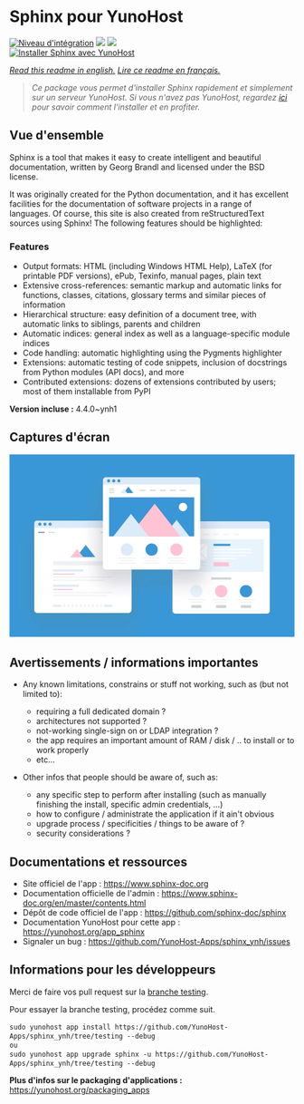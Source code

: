 # Sphinx pour YunoHost

[![Niveau d'intégration](https://dash.yunohost.org/integration/sphinx.svg)](https://dash.yunohost.org/appci/app/sphinx) ![](https://ci-apps.yunohost.org/ci/badges/sphinx.status.svg) ![](https://ci-apps.yunohost.org/ci/badges/sphinx.maintain.svg)  
[![Installer Sphinx avec YunoHost](https://install-app.yunohost.org/install-with-yunohost.svg)](https://install-app.yunohost.org/?app=sphinx)

*[Read this readme in english.](./README.md)*
*[Lire ce readme en français.](./README_fr.md)*

> *Ce package vous permet d'installer Sphinx rapidement et simplement sur un serveur YunoHost.
Si vous n'avez pas YunoHost, regardez [ici](https://yunohost.org/#/install) pour savoir comment l'installer et en profiter.*

## Vue d'ensemble

Sphinx is a tool that makes it easy to create intelligent and beautiful documentation, written by Georg Brandl and licensed under the BSD license.

It was originally created for the Python documentation, and it has excellent facilities for the documentation of software projects in a range of languages. Of course, this site is also created from reStructuredText sources using Sphinx! The following features should be highlighted:

### Features

- Output formats: HTML (including Windows HTML Help), LaTeX (for printable PDF versions), ePub, Texinfo, manual pages, plain text
- Extensive cross-references: semantic markup and automatic links for functions, classes, citations, glossary terms and similar pieces of information
- Hierarchical structure: easy definition of a document tree, with automatic links to siblings, parents and children
- Automatic indices: general index as well as a language-specific module indices
- Code handling: automatic highlighting using the Pygments highlighter
- Extensions: automatic testing of code snippets, inclusion of docstrings from Python modules (API docs), and more
- Contributed extensions: dozens of extensions contributed by users; most of them installable from PyPI


**Version incluse :** 4.4.0~ynh1



## Captures d'écran

![](./doc/screenshots/example.jpg)

## Avertissements / informations importantes

* Any known limitations, constrains or stuff not working, such as (but not limited to):
    * requiring a full dedicated domain ?
    * architectures not supported ?
    * not-working single-sign on or LDAP integration ?
    * the app requires an important amount of RAM / disk / .. to install or to work properly
    * etc...

* Other infos that people should be aware of, such as:
    * any specific step to perform after installing (such as manually finishing the install, specific admin credentials, ...)
    * how to configure / administrate the application if it ain't obvious
    * upgrade process / specificities / things to be aware of ?
    * security considerations ?

## Documentations et ressources

* Site officiel de l'app : https://www.sphinx-doc.org
* Documentation officielle de l'admin : https://www.sphinx-doc.org/en/master/contents.html
* Dépôt de code officiel de l'app : https://github.com/sphinx-doc/sphinx
* Documentation YunoHost pour cette app : https://yunohost.org/app_sphinx
* Signaler un bug : https://github.com/YunoHost-Apps/sphinx_ynh/issues

## Informations pour les développeurs

Merci de faire vos pull request sur la [branche testing](https://github.com/YunoHost-Apps/sphinx_ynh/tree/testing).

Pour essayer la branche testing, procédez comme suit.
```
sudo yunohost app install https://github.com/YunoHost-Apps/sphinx_ynh/tree/testing --debug
ou
sudo yunohost app upgrade sphinx -u https://github.com/YunoHost-Apps/sphinx_ynh/tree/testing --debug
```

**Plus d'infos sur le packaging d'applications :** https://yunohost.org/packaging_apps